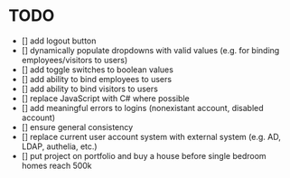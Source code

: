 # TODO
- [] add logout button
- [] dynamically populate dropdowns with valid values (e.g. for binding employees/visitors to users)
- [] add toggle switches to boolean values
- [] add ability to bind employees to users
- [] add ability to bind visitors to users
- [] replace JavaScript with C# where possible
- [] add meaningful errors to logins (nonexistant account, disabled account)
- [] ensure general consistency
- [] replace current user account system with external system (e.g. AD, LDAP, authelia, etc.)
- [] put project on portfolio and buy a house before single bedroom homes reach 500k